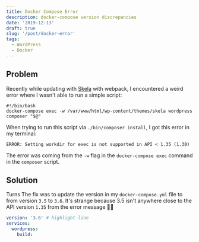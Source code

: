 ```yaml
---
title: Docker Compose Error
description: docker-compose version discrepancies
date: '2019-12-13'
draft: true
slug: '/post/docker-error'
tags:
  - WordPress
  - Docker
---
```


## Problem

Recently while updating with [Skela](https://github.com/Upstatement/skela-wp-theme) with webpack, I encountered a weird error where I wasn't able to run a simple script:

```shell:title=bin/composer
#!/bin/bash
docker-compose exec -w /var/www/html/wp-content/themes/skela wordpress composer "$@"
```

When trying to run this script via `./bin/composer install`, I got this error in my terminal:

```shell
ERROR: Setting workdir for exec is not supported in API < 1.35 (1.30)
```

The error was coming from the `-w` flag in the `docker-compose exec` command in the `composer` script.

## Solution

Turns The fix was to update the version in my `docker-compose.yml` file to from version `3.5` to `3.6`. It's strange because 3.5 isn't anywhere close to the API version `1.35` from the error message 🤷‍♀️

```yaml:title=docker-compose.yml
version: '3.6' # highlight-line
services:
  wordpress:
    build:
```
